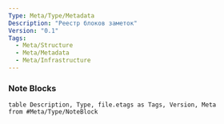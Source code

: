 ```yaml
---
Type: Meta/Type/Metadata
Description: "Реестр блоков заметок"
Version: "0.1"
Tags:
  - Meta/Structure
  - Meta/Metadata
  - Meta/Infrastructure
---
```

### Note Blocks
```dataview
table Description, Type, file.etags as Tags, Version, Meta
from #Meta/Type/NoteBlock   
```
